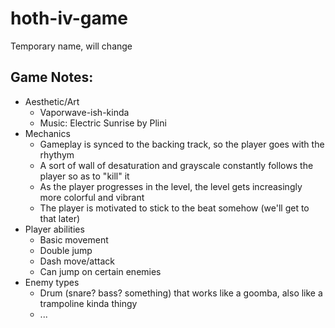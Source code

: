 # hoth-iv-game
Temporary name, will change

## Game Notes:
* Aesthetic/Art
  * Vaporwave-ish-kinda
  * Music: Electric Sunrise by Plini
* Mechanics
  * Gameplay is synced to the backing track, so the player goes with the rhythym
  * A sort of wall of desaturation and grayscale constantly follows the player so as to "kill" it
  * As the player progresses in the level, the level gets increasingly more colorful and vibrant
  * The player is motivated to stick to the beat somehow (we'll get to that later)
* Player abilities
  * Basic movement
  * Double jump
  * Dash move/attack
  * Can jump on certain enemies
* Enemy types
  * Drum (snare? bass? something) that works like a goomba, also like a trampoline kinda thingy
  * ...
